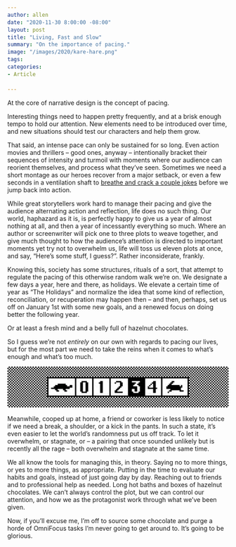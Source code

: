 ```yaml
---
author: allen
date: "2020-11-30 8:00:00 -08:00"
layout: post
title: "Living, Fast and Slow"
summary: "On the importance of pacing."
image: "/images/2020/kare-hare.png"
tags:
categories:
- Article

---
```


At the core of narrative design is the concept of pacing.

Interesting things need to happen pretty frequently, and at a brisk enough tempo to hold our attention. New elements need to be introduced over time, and new situations should test our characters and help them grow.

That said, an intense pace can only be sustained for so long. Even action movies and thrillers – good ones, anyway – intentionally bracket their sequences of intensity and turmoil with moments where our audience can reorient themselves, and process what they’ve seen. Sometimes we need a short montage as our heroes recover from a major setback, or even a few seconds in a ventilation shaft to [breathe and crack a couple jokes](https://www.youtube.com/watch?v=phs3i0onDDg) before we jump back into action.

While great storytellers work hard to manage their pacing and give the audience alternating action and reflection, life does no such thing. Our world, haphazard as it is, is perfectly happy to give us a year of almost nothing at all, and then a year of incessantly everything so much. Where an author or screenwriter will pick one to three plots to weave together, and give much thought to how the audience’s attention is directed to important moments yet try not to overwhelm us, life will toss us eleven plots at once, and say, “Here’s some stuff, I guess?”. Rather inconsiderate, frankly.

Knowing this, society has some structures, rituals of a sort, that attempt to regulate the pacing of this otherwise random walk we’re on. We designate a few days a year, here and there, as holidays. We elevate a certain time of year as “The Holidays” and normalize the idea that some kind of reflection, reconciliation, or recuperation may happen then – and then, perhaps, set us off on January 1st with some new goals, and a renewed focus on doing better the following year.

Or at least a fresh mind and a belly full of hazelnut chocolates.

So I guess we’re not *entirely* on our own with regards to pacing our lives, but for the most part we need to take the reins when it comes to what’s enough and what’s too much.

<img src="/images/2020/speed.png"> 

Meanwhile, cooped up at home, a friend or coworker is less likely to notice if we need a break, a shoulder, or a kick in the pants. In such a state, it’s even easier to let the world’s randomness put us off track. To let it overwhelm, or stagnate, or – a pairing that once sounded unlikely but is recently all the rage – both overwhelm and stagnate at the same time.

We all know the tools for managing this, in theory. Saying no to more things, or yes to more things, as appropriate. Putting in the time to evaluate our habits and goals, instead of just going day by day. Reaching out to friends and to professional help as needed. Long hot baths and boxes of hazelnut chocolates. We can’t always control the plot, but we can control our attention, and how we as the protagonist work through what we’ve been given.

Now, if you’ll excuse me, I’m off to source some chocolate and purge a horde of OmniFocus tasks I’m never going to get around to. It’s going to be glorious.

